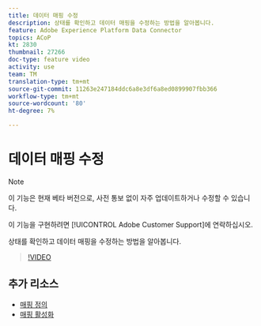 ```yaml
---
title: 데이터 매핑 수정
description: 상태를 확인하고 데이터 매핑을 수정하는 방법을 알아봅니다.
feature: Adobe Experience Platform Data Connector
topics: ACoP
kt: 2830
thumbnail: 27266
doc-type: feature video
activity: use
team: TM
translation-type: tm+mt
source-git-commit: 11263e247184ddc6a8e3df6a8ed0899907fbb366
workflow-type: tm+mt
source-wordcount: '80'
ht-degree: 7%

---
```



# 데이터 매핑 수정

>[!NOTE]
>
>이 기능은 현재 베타 버전으로, 사전 통보 없이 자주 업데이트하거나 수정할 수 있습니다.
>
>이 기능을 구현하려면 [!UICONTROL Adobe Customer Support]에 연락하십시오.

상태를 확인하고 데이터 매핑을 수정하는 방법을 알아봅니다.

>[!VIDEO](https://video.tv.adobe.com/v/27266?quality=12)

## 추가 리소스

* [매핑 정의](https://docs.adobe.com/content/help/en/campaign-standard/using/administrating/mapping-campaign-and-aep-data/aep-mapping-definition.html)
* [매핑 활성화](https://docs.adobe.com/content/help/en/campaign-standard/using/administrating/mapping-campaign-and-aep-data/aep-mapping-activation.html)
